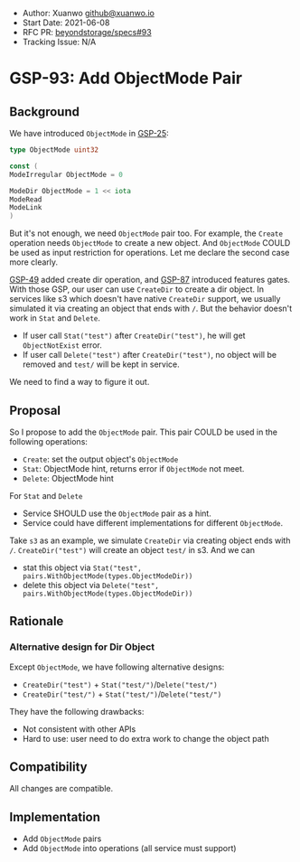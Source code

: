 - Author: Xuanwo <github@xuanwo.io>
- Start Date: 2021-06-08
- RFC PR: [beyondstorage/specs#93](https://github.com/beyondstorage/specs/issues/93)
- Tracking Issue: N/A

# GSP-93: Add ObjectMode Pair

## Background

We have introduced `ObjectMode` in [GSP-25]:

```go
type ObjectMode uint32

const (
ModeIrregular ObjectMode = 0

ModeDir ObjectMode = 1 << iota
ModeRead
ModeLink
)
```

But it's not enough, we need `ObjectMode` pair too. For example, the `Create` operation needs `ObjectMode` to create a new object. And `ObjectMode` COULD be used as input restriction for operations. Let me declare the second case more clearly.

[GSP-49] added create dir operation, and [GSP-87] introduced features gates. With those GSP, our user can use `CreateDir` to create a dir object. In services like s3 which doesn't have native `CreateDir` support, we usually simulated it via creating an object that ends with `/`. But the behavior doesn't work in `Stat` and `Delete`.

- If user call `Stat("test")` after `CreateDir("test")`, he will get `ObjectNotExist` error.
- If user call `Delete("test")` after `CreateDir("test")`, no object will be removed and `test/` will be kept in service.

We need to find a way to figure it out.

## Proposal

So I propose to add the `ObjectMode` pair. This pair COULD be used in the following operations:

- `Create`: set the output object's `ObjectMode`
- `Stat`: ObjectMode hint, returns error if `ObjectMode` not meet.
- `Delete`: ObjectMode hint

For `Stat` and `Delete`

- Service SHOULD use the `ObjectMode` pair as a hint.
- Service could have different implementations for different `ObjectMode`.

Take `s3` as an example, we simulate `CreateDir` via creating object ends with `/`. `CreateDir("test")` will create an object `test/` in s3. And we can

- stat this object via `Stat("test", pairs.WithObjectMode(types.ObjectModeDir))`
- delete this object via `Delete("test", pairs.WithObjectMode(types.ObjectModeDir))`

## Rationale

### Alternative design for Dir Object

Except `ObjectMode`, we have following alternative designs:

- `CreateDir("test")` + `Stat("test/")`/`Delete("test/")`
- `CreateDir("test/")` + `Stat("test/")`/`Delete("test/")`

They have the following drawbacks:

- Not consistent with other APIs
- Hard to use: user need to do extra work to change the object path

## Compatibility

All changes are compatible.

## Implementation

- Add `ObjectMode` pairs
- Add `ObjectMode` into operations (all service must support)

[GSP-25]: ./25-object-mode.md
[GSP-49]: ./49-add-create-dir-operation.md
[GSP-87]: ./87-feature-gates.md
